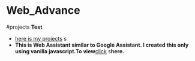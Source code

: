# Web_Advance
#projects
**Test**
- [here is my projects](https://github.com/70deepak58/Web_Advance/tree/master/Projects) s
- **This is Web Assistant similar to Google Assistant. I created this only using vanilla javascript.To view**[click](http://70deepak58.github.io/Web_Advance/ai/index.html) s**here.**

